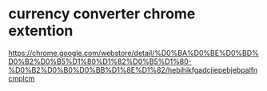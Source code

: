 # currency converter chrome extention

https://chrome.google.com/webstore/detail/%D0%BA%D0%BE%D0%BD%D0%B2%D0%B5%D1%80%D1%82%D0%B5%D1%80-%D0%B2%D0%B0%D0%BB%D1%8E%D1%82/hebihikfgadcjiepebjebpalfncmplcm
